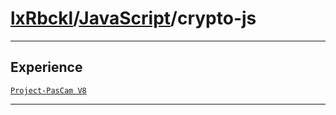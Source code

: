 # [lxRbckl](https://github.com/lxRbckl/lxRbckl/tree/main)/[JavaScript](https://github.com/lxRbckl/lxRbckl/tree/main/JavaScript)/crypto-js

---

## Experience
[`Project-PasCam V8`](https://github.com/lxRbckl/Project-PasCam/blob/V8/README.md)

---
